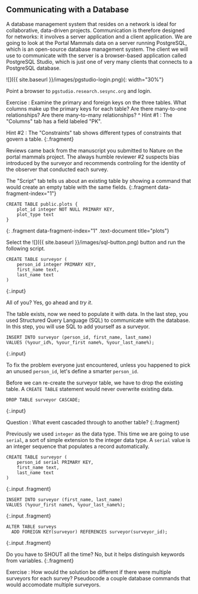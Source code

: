 ---
---

## Communicating with a Database

A database management system that resides on a network is ideal for collaborative, data-driven projects.
Communication is therefore designed for networks: it involves a server application and a client application.
We are going to look at the Portal Mammals data on a server running PostgreSQL, which is an open-source database management system.
The client we will use to communicate with the server is a browser-based application called PostgreSQL Studio, which is just one of very many clients that connects to a PostgreSQL database.

![]({{ site.baseurl }}/images/pgstudio-login.png){: width="30%"}

Point a browser to `pgstudio.research.sesync.org` and login.

<!--split-->

Exercise
: Examine the primary and foreign keys on the three tables. What columns make up the primary keys for each table? Are there many-to-one relationships? Are there many-to-many relationships?
^
Hint #1
: The "Columns" tab has a field labeled "PK".

Hint #2
: The "Constraints" tab shows different types of constraints that govern a table.
{:.fragment}

<!--split-->

Reviews came back from the manuscript you submitted to Nature on the portal mammals project.
The always humble reviewer #2 suspects bias introduced by the surveyor and recommends controling for the identity of the observer that conducted each survey.

The "Script" tab tells us about an existing table by showing a command that would create an empty table with the same fields.
{:.fragment data-fragment-index="1"}

~~~
CREATE TABLE public.plots {
    plot_id integer NOT NULL PRIMARY KEY,
    plot_type text
}
~~~
{: .fragment data-fragment-index="1" .text-document title="plots"}

<!--split-->

Select the ![]({{ site.baseurl }}/images/sql-button.png) button and run the following script.

~~~
CREATE TABLE surveyor (
    person_id integer PRIMARY KEY,
    first_name text,
    last_name text
)
~~~
{:.input}

All of you? Yes, go ahead and *try it*.

<!--split-->

The table exists, now we need to populate it with data.
In the last step, you used Structured Query Language (SQL) to communicate with the database.
In this step, you will use SQL to add yourself as a surveyor.

~~~
INSERT INTO surveyor (person_id, first_name, last_name)
VALUES (%your_id%, %your_first name%, %your_last_name%);
~~~
{:.input}

<!--split-->

To fix the problem everyone just encountered, unless you happened to pick an unused `person_id`, let's define a smarter `person_id`.

Before we can re-create the surveyor table, we have to drop the existing table.
A `CREATE TABLE` statement would never overwrite existing data.

~~~
DROP TABLE surveyor CASCADE;
~~~
{:.input}

Question
: What event cascaded through to another table?
{:.fragment}

<!--split-->

Previously we used `integer` as the data type.
This time we are going to use `serial`, a sort of simple extension to the integer data type.
A `serial` value is an integer sequence that populates a record automatically.

~~~
CREATE TABLE surveyor (
    person_id serial PRIMARY KEY,
    first_name text,
    last_name text
)
~~~
{:.input .fragment}

~~~
INSERT INTO surveyor (first_name, last_name)
VALUES (%your_first name%, %your_last_name%);
~~~
{:.input .fragment}

~~~
ALTER TABLE surveys
  ADD FOREIGN KEY(surveyor) REFERENCES surveyor(surveyor_id);
~~~
{:.input .fragment}

Do you have to SHOUT all the time? No, but it helps distinguish keywords from variables.
{:.fragment}

<!--split-->

Exercise
: How would the solution be different if there were multiple surveyors for each survey? Pseudocode a couple database commands that would accomodate multiple surveyors.
